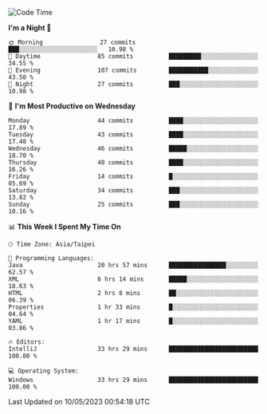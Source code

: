 <!--START_SECTION:waka-->
![Code Time](http://img.shields.io/badge/Code%20Time-45%20hrs%2034%20mins-blue)

**I'm a Night 🦉** 

```text
🌞 Morning                27 commits          ███░░░░░░░░░░░░░░░░░░░░░░   10.98 % 
🌆 Daytime                85 commits          █████████░░░░░░░░░░░░░░░░   34.55 % 
🌃 Evening                107 commits         ███████████░░░░░░░░░░░░░░   43.50 % 
🌙 Night                  27 commits          ███░░░░░░░░░░░░░░░░░░░░░░   10.98 % 
```
📅 **I'm Most Productive on Wednesday** 

```text
Monday                   44 commits          ████░░░░░░░░░░░░░░░░░░░░░   17.89 % 
Tuesday                  43 commits          ████░░░░░░░░░░░░░░░░░░░░░   17.48 % 
Wednesday                46 commits          █████░░░░░░░░░░░░░░░░░░░░   18.70 % 
Thursday                 40 commits          ████░░░░░░░░░░░░░░░░░░░░░   16.26 % 
Friday                   14 commits          █░░░░░░░░░░░░░░░░░░░░░░░░   05.69 % 
Saturday                 34 commits          ███░░░░░░░░░░░░░░░░░░░░░░   13.82 % 
Sunday                   25 commits          ███░░░░░░░░░░░░░░░░░░░░░░   10.16 % 
```


📊 **This Week I Spent My Time On** 

```text
🕑︎ Time Zone: Asia/Taipei

💬 Programming Languages: 
Java                     20 hrs 57 mins      ████████████████░░░░░░░░░   62.57 % 
XML                      6 hrs 14 mins       █████░░░░░░░░░░░░░░░░░░░░   18.63 % 
HTML                     2 hrs 8 mins        ██░░░░░░░░░░░░░░░░░░░░░░░   06.39 % 
Properties               1 hr 33 mins        █░░░░░░░░░░░░░░░░░░░░░░░░   04.64 % 
YAML                     1 hr 17 mins        █░░░░░░░░░░░░░░░░░░░░░░░░   03.86 % 

🔥 Editors: 
IntelliJ                 33 hrs 29 mins      █████████████████████████   100.00 % 

💻 Operating System: 
Windows                  33 hrs 29 mins      █████████████████████████   100.00 % 
```


 Last Updated on 10/05/2023 00:54:18 UTC
<!--END_SECTION:waka-->
